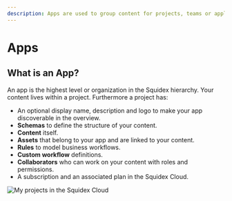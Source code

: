 ```yaml
---
description: Apps are used to group content for projects, teams or applications.
---
```


# Apps

## What is an App?

An app is the highest level or organization in the Squidex hierarchy. Your content lives within a project. Furthermore a project has:

* An optional display name, description and logo to make your app discoverable in the overview.
* **Schemas** to define the structure of your content.
* **Content** itself.
* **Assets** that belong to your app and are linked to your content.
* **Rules** to model business workflows.
* **Custom workflow** definitions.
* **Collaborators** who can work on your content with roles and permissions.
* A subscription and an associated plan in the Squidex Cloud.

![My projects in the Squidex Cloud](<../../.gitbook/assets/image (7) (1) (1).png>)
